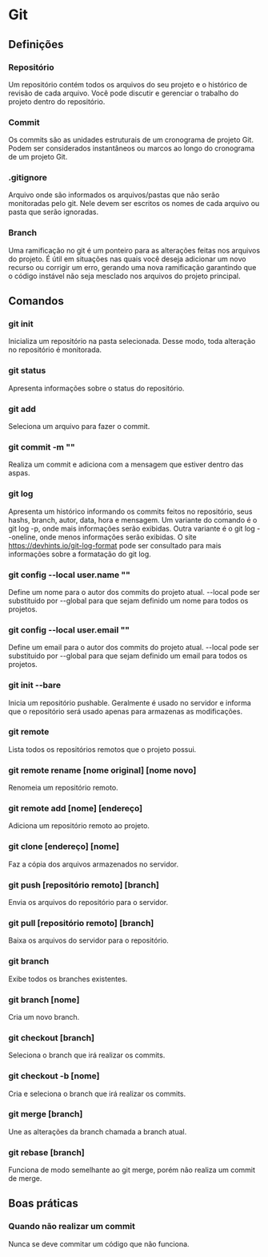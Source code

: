 # Git

## Definições

### Repositório 
Um repositório contém todos os arquivos do seu projeto e o histórico de revisão de cada arquivo. Você pode discutir e gerenciar o trabalho do projeto dentro do repositório.

### Commit
Os commits são as unidades estruturais de um cronograma de projeto Git. Podem ser considerados instantâneos ou marcos ao longo do cronograma de um projeto Git.

### .gitignore
Arquivo onde são informados os arquivos/pastas que não serão monitoradas pelo git. Nele devem ser escritos os nomes de cada arquivo ou pasta que serão ignoradas.
 
### Branch
Uma ramificação no git é um ponteiro para as alterações feitas nos arquivos do projeto. É útil em situações nas quais você deseja adicionar um novo recurso ou corrigir um erro, gerando uma nova ramificação garantindo que o código instável não seja mesclado nos arquivos do projeto principal.

## Comandos

### git init
Inicializa um repositório na pasta selecionada. Desse modo, toda alteração no repositório é monitorada.

### git status 
Apresenta informações sobre o status do repositório.

### git add
Seleciona um arquivo para fazer o commit.

### git commit -m ""
Realiza um commit e adiciona com a mensagem que estiver dentro das aspas.

### git log
Apresenta um histórico informando os commits feitos no repositório, seus hashs, branch, autor, data, hora e mensagem. Um variante do comando é o git log -p, onde mais informações serão exibidas. Outra variante é o git log --oneline, onde menos informações serão exibidas. O site https://devhints.io/git-log-format pode ser consultado para mais informações sobre a formatação do git log.

### git config --local user.name ""
Define um nome para o autor dos commits do projeto atual. --local pode ser substituido por --global para que sejam definido um nome para todos os projetos.

### git config --local user.email ""
Define um email para o autor dos commits do projeto atual. --local pode ser substituido por --global para que sejam definido um email para todos os projetos.

### git init --bare
Inicia um repositório pushable. Geralmente é usado no servidor e informa que o repositório será usado apenas para armazenas as modificações.

### git remote
Lista todos os repositórios remotos que o projeto possui.

### git remote rename [nome original] [nome novo]
Renomeia um repositório remoto.

### git remote add [nome] [endereço]
Adiciona um repositório remoto ao projeto.

### git clone [endereço] [nome]
Faz a cópia dos arquivos armazenados no servidor.

### git push [repositório remoto] [branch]
Envia os arquivos do repositório para o servidor.

### git pull [repositório remoto] [branch]
Baixa os arquivos do servidor para o repositório.

### git branch 
Exibe todos os branches existentes.

### git branch [nome]
Cria um novo branch.

### git checkout [branch]
Seleciona o branch que irá realizar os commits.

### git checkout -b [nome]
Cria e seleciona o branch que irá realizar os commits.

### git merge [branch]
Une as alterações da branch chamada a branch atual.

### git rebase [branch]
Funciona de modo semelhante ao git merge, porém não realiza um commit de merge. 

## Boas práticas

### Quando não realizar um commit
Nunca se deve commitar um código que não funciona.
